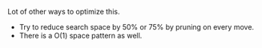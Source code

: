 Lot of other ways to optimize this. 
- Try to reduce search space by 50% or 75% by pruning on every move.
- There is a O(1) space pattern as well.
